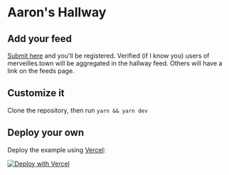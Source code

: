 # Aaron's Hallway

## Add your feed

[Submit here](https://hallway.amorris.vercel.app/feeds) and you'll be registered. Verified (if I know you) users of merveilles.town will be aggregated in the hallway feed. Others will have a link on the feeds page.

## Customize it

Clone the repository, then run `yarn && yarn dev`

## Deploy your own

Deploy the example using [Vercel](https://vercel.com):

[![Deploy with Vercel](https://vercel.com/button)](https://vercel.com/import/project?template=https://github.com/AAorris/hallway/tree/main)
